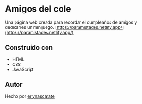 # Amigos del cole
Una página web creada para recordar el cumpleaños de amigos y dedicarles un minijuego.
[https://paramistades.netlify.app/](https://paramistades.netlify.app/)

## Construido con
- HTML
- CSS
- JavaScript

## Autor
Hecho por [erlynascarate](https://twitter.com/erlynascarate "Erlyn Ascarate")